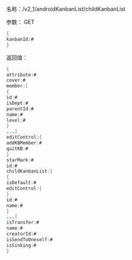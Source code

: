 名称：/v2_1/androidKanbanList/childKanbanList

参数：
GET
```java
{
kanbanId:#
}
```
返回值：
```java
{
attribute:#
cover:#
member:[
{
id:#
isDept:#
parentId:#
name:#
level:#
}
...]
editControl:{
addKBMember:#
quitKB:#
}
starMark:#
id:#
childKanbanList:[
{
isDefault:#
editControl:{
}
id:#
name:#
}
...]
isTransfer:#
name:#
creatorId:#
isSendToOneself:#
isSinking:#
}
```
